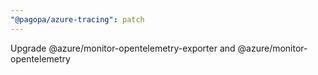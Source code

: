 ```yaml
---
"@pagopa/azure-tracing": patch
---
```


Upgrade @azure/monitor-opentelemetry-exporter and @azure/monitor-opentelemetry
